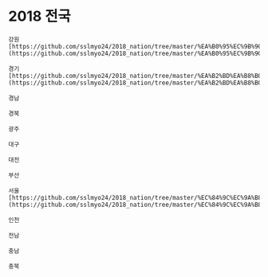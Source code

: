 # 2018 전국

	강원[https://github.com/sslmyo24/2018_nation/tree/master/%EA%B0%95%EC%9B%90](https://github.com/sslmyo24/2018_nation/tree/master/%EA%B0%95%EC%9B%90)

	경기[https://github.com/sslmyo24/2018_nation/tree/master/%EA%B2%BD%EA%B8%B0](https://github.com/sslmyo24/2018_nation/tree/master/%EA%B2%BD%EA%B8%B0)

	경남

	경북

	광주

	대구

	대전

	부산

	서울[https://github.com/sslmyo24/2018_nation/tree/master/%EC%84%9C%EC%9A%B8](https://github.com/sslmyo24/2018_nation/tree/master/%EC%84%9C%EC%9A%B8)

	인천

	전남

	충남

	충북


